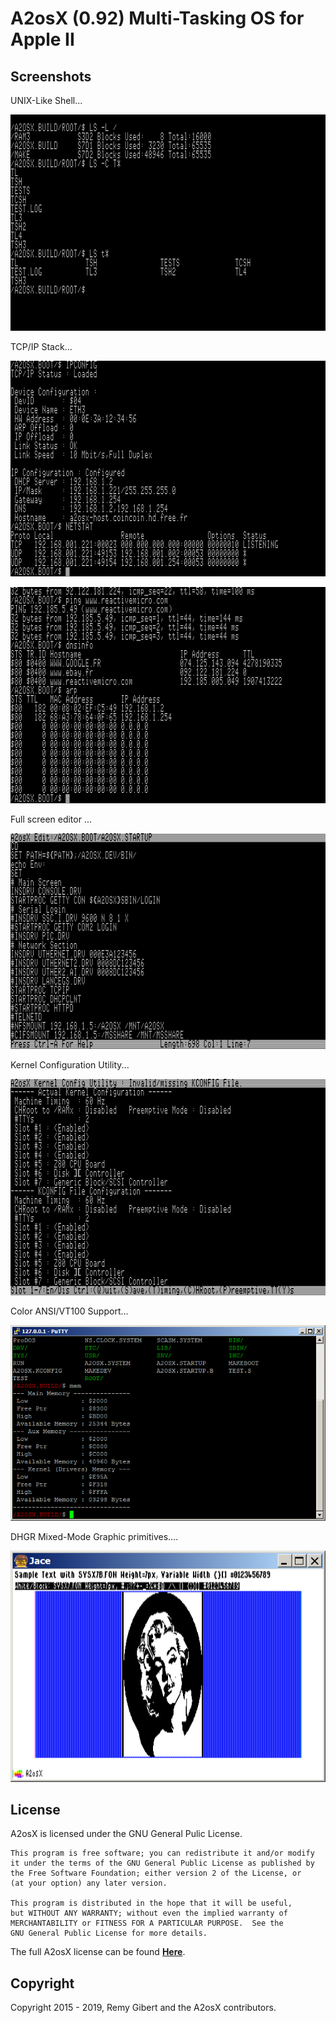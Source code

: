 # A2osX (0.92) Multi-Tasking OS for Apple II  


## Screenshots

UNIX-Like Shell...

![](../.screen-shots/ScreenShot.LS.png)

TCP/IP Stack...

![](../.screen-shots/ScreenShot.IP1.png)

![](../.screen-shots/ScreenShot.IP2.png)

Full screen editor ...

![](../.screen-shots/ScreenShot.EDIT.png)

Kernel Configuration Utility...

![](../.screen-shots/ScreenShot.KCONFIG.png)

Color ANSI/VT100 Support...

![](../.screen-shots/PuTTY.png)

DHGR Mixed-Mode Graphic primitives....

![](../.screen-shots/ScreenShot.GFX.png)


## License
A2osX is licensed under the GNU General Pulic License.

    This program is free software; you can redistribute it and/or modify
    it under the terms of the GNU General Public License as published by
    the Free Software Foundation; either version 2 of the License, or
    (at your option) any later version.

    This program is distributed in the hope that it will be useful,
    but WITHOUT ANY WARRANTY; without even the implied warranty of
    MERCHANTABILITY or FITNESS FOR A PARTICULAR PURPOSE.  See the
    GNU General Public License for more details.

The full A2osX license can be found **[Here](../LICENSE)**.

## Copyright

Copyright 2015 - 2019, Remy Gibert and the A2osX contributors.
